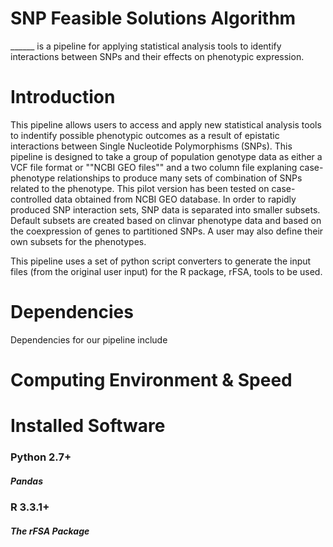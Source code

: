 # SNP Feasible Solutions Algorithm
______ is a pipeline for applying statistical analysis tools to identify interactions between SNPs and their effects on phenotypic expression.

# Introduction
This pipeline allows users to access and apply new statistical analysis tools to indentify possible phenotypic outcomes
as a result of epistatic interactions between Single Nucleotide Polymorphisms (SNPs). This pipeline is designed to take
a group of population genotype data as either a VCF file format or ""NCBI GEO files"" and a two column file explaning 
case-phenotype relationships to produce many sets of combination of SNPs related to the phenotype. This pilot version
has been tested on case-controlled data obtained from NCBI GEO database. In order to rapidly produced SNP interaction sets, SNP data is separated into smaller subsets. Default subsets are created based on clinvar phenotype data and based on the coexpression of genes to partitioned SNPs. A user may also define their own subsets for the phenotypes.


This pipeline uses a set of python script converters to generate the input files (from the original user input) for the
R package, rFSA, tools to be used.

# Dependencies
Dependencies for our pipeline include
# Computing Environment & Speed

# Installed Software

### Python 2.7+

##### Pandas

### R 3.3.1+

##### The rFSA Package